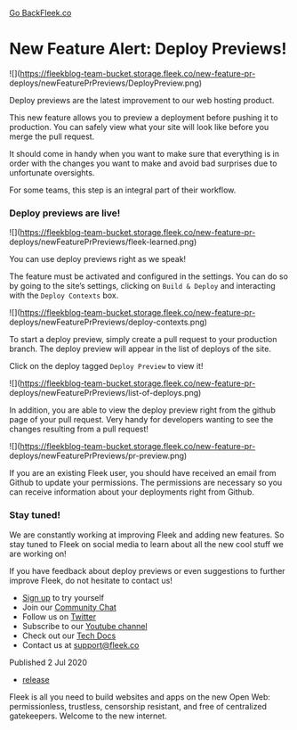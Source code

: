 [Go Back](../../)[Fleek.co](https://Fleek.co)

# New Feature Alert: Deploy Previews!

![](https://fleekblog-team-bucket.storage.fleek.co/new-feature-pr-
deploys/newFeaturePrPreviews/DeployPreview.png)

Deploy previews are the latest improvement to our web hosting product.

This new feature allows you to preview a deployment before pushing it to
production. You can safely view what your site will look like before you merge
the pull request.

It should come in handy when you want to make sure that everything is in order
with the changes you want to make and avoid bad surprises due to unfortunate
oversights.

For some teams, this step is an integral part of their workflow.

### Deploy previews are live!

![](https://fleekblog-team-bucket.storage.fleek.co/new-feature-pr-
deploys/newFeaturePrPreviews/fleek-learned.png)

You can use deploy previews right as we speak!

The feature must be activated and configured in the settings. You can do so by
going to the site’s settings, clicking on `Build & Deploy` and interacting
with the `Deploy Contexts` box.

![](https://fleekblog-team-bucket.storage.fleek.co/new-feature-pr-
deploys/newFeaturePrPreviews/deploy-contexts.png)

To start a deploy preview, simply create a pull request to your production
branch. The deploy preview will appear in the list of deploys of the site.

Click on the deploy tagged `Deploy Preview` to view it!

![](https://fleekblog-team-bucket.storage.fleek.co/new-feature-pr-
deploys/newFeaturePrPreviews/list-of-deploys.png)

In addition, you are able to view the deploy preview right from the github
page of your pull request. Very handy for developers wanting to see the
changes resulting from a pull request!

![](https://fleekblog-team-bucket.storage.fleek.co/new-feature-pr-
deploys/newFeaturePrPreviews/pr-preview.png)

If you are an existing Fleek user, you should have received an email from
Github to update your permissions. The permissions are necessary so you can
receive information about your deployments right from Github.

### Stay tuned!

We are constantly working at improving Fleek and adding new features. So stay
tuned to Fleek on social media to learn about all the new cool stuff we are
working on!

If you have feedback about deploy previews or even suggestions to further
improve Fleek, do not hesitate to contact us!

  * [Sign up](https://app.fleek.co) to try yourself
  * Join our [Community Chat](https://slack.fleek.co/)
  * Follow us on [Twitter](https://twitter.com/FleekHQ)
  * Subscribe to our [Youtube channel](https://www.youtube.com/channel/UCBzlwYM0JjZpjDZ52-SLUmw)
  * Check out our [Tech Docs](https://docs.fleek.co/)
  * Contact us at support@fleek.co

Published 2 Jul 2020

  * [release](../../tag/release/)

Fleek is all you need to build websites and apps on the new Open Web:
permissionless, trustless, censorship resistant, and free of centralized
gatekeepers. Welcome to the new internet.[](https://www.twitter.com/FleekHQ)

